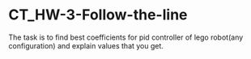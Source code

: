 # CT_HW-3-Follow-the-line
The task is to find best coefficients for pid controller of lego robot(any configuration) and explain values that you get.
